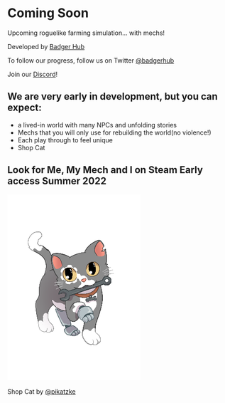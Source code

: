 # Coming Soon 

Upcoming roguelike farming simulation... with mechs!

Developed by [Badger Hub](https://badgerhub.studio)

To follow our progress, follow us on Twitter [@badgerhub](https://twitter.com/MeMyMech)

Join our [Discord](https://discord.com/invite/djnY9MP8nN)!

## We are very early in development, but you can expect:
- a lived-in world with many NPCs and unfolding stories
- Mechs that you will only use for rebuilding the world(no violence!)
- Each play through to feel unique
- Shop Cat

## Look for Me, My Mech and I on Steam Early access Summer 2022

![Screenshot](shop_cat_300.png)

Shop Cat by [@pikatzke](https://twitter.com/pikatzke)
